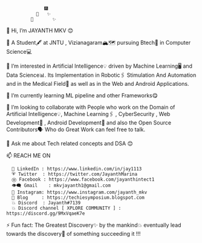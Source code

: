                   🎆
               🎇   ✨
             🎇       ✨
 👋 Hi, I’m  JAYANTH MKV 😊

   🏫 A Student🖋️ at JNTU , Vizianagaram🏔️🗺️ 
       pursuing Btech📓 in Computer Science💻  

   👀 I’m interested in Artificial Intelligence💡 driven by Machine Learning🖥️ and Data Science📊.
       Its Implementation in Robotic🖇️ Stimulation And Automation and in the Medical Field🧬 as well as 
       in the Web and Android Applications.

   🌱 I’m currently learning ML pipeline and other Frameworks😋

   💞️ I’m looking to collaborate with People who work on the Domain of Artificial Intelligence💡, Machine Learning🖇️ , CyberSecurity ,
       Web Development🌟 , Android Development🔅 and also the Open Source Contributors🗣️ Who do Great Work can feel free to talk. 

   💬 Ask me about Tech related concepts and DSA 😊
    
   📫 REACH ME ON 
   
      🔗 LinkedIn : https://www.linkedin.com/in/jay1113
      ➰ Twitter  : https://twitter.com/JayanthMarina
      Ⓜ️ Facebook : https://www.facebook.com/jayanthintect1
      👁️‍🗨️ Gmail    : mkvjayanth1@gmail.com
      🌟 Instagram: https://www.instagram.com/jayanth_mkv
      💬 Blog     : https://techiesymposium.blogspot.com
      💥 Discord  : Jayanth#7139
      💥 Discord channel [ XPLORE COMMUNITY ] : https://discord.gg/9MxVqaeK7e
   
   ⚡ Fun fact: The Greatest Discovery✨ by the mankind💥
       eventually lead towards the discovery🌟 of something succeeding it !!!
